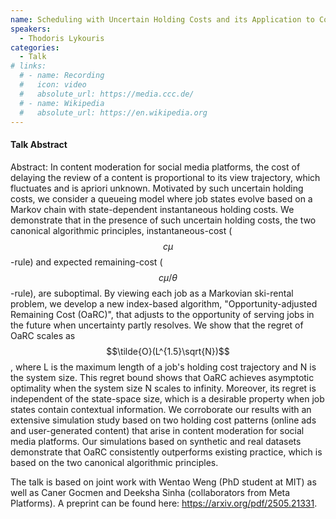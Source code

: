 ```yaml
---
name: Scheduling with Uncertain Holding Costs and its Application to Content Moderation
speakers:
  - Thodoris Lykouris
categories:
  - Talk
# links:
  # - name: Recording
  #   icon: video
  #   absolute_url: https://media.ccc.de/
  # - name: Wikipedia
  #   absolute_url: https://en.wikipedia.org
---
```


#### Talk Abstract

Abstract: In content moderation for social media platforms, the cost of delaying the review of a content is proportional to its view trajectory, which fluctuates and is apriori unknown. Motivated by such uncertain holding costs, we consider a queueing model where job states evolve based on a Markov chain with state-dependent instantaneous holding costs. We demonstrate that in the presence of such uncertain holding costs, the two canonical algorithmic principles, instantaneous-cost ($$c\mu$$-rule) and expected remaining-cost ($$c\mu/\theta$$-rule), are suboptimal. By viewing each job as a Markovian ski-rental problem, we develop a new index-based algorithm, "Opportunity-adjusted Remaining Cost (OaRC)", that adjusts to the opportunity of serving jobs in the future when uncertainty partly resolves. We show that the regret of OaRC scales as $$\tilde{O}(L^{1.5}\sqrt{N})$$, where L is the maximum length of a job's holding cost trajectory and N is the system size. This regret bound shows that OaRC achieves asymptotic optimality when the system size N scales to infinity. Moreover, its regret is independent of the state-space size, which is a desirable property when job states contain contextual information. We corroborate our results with an extensive simulation study based on two holding cost patterns (online ads and user-generated content) that arise in content moderation for social media platforms. Our simulations based on synthetic and real datasets demonstrate that OaRC consistently outperforms existing practice, which is based on the two canonical algorithmic principles.

The talk is based on joint work with Wentao Weng (PhD student at MIT) as well as Caner Gocmen and Deeksha Sinha (collaborators from Meta Platforms). A preprint can be found here: https://arxiv.org/pdf/2505.21331.